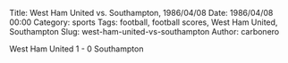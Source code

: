 Title: West Ham United vs. Southampton, 1986/04/08
Date: 1986/04/08 00:00
Category: sports
Tags: football, football scores, West Ham United, Southampton
Slug: west-ham-united-vs-southampton
Author: carbonero


West Ham United 1 - 0 Southampton
